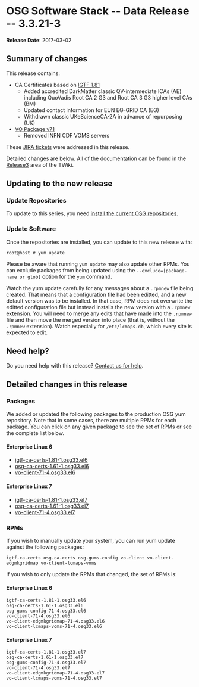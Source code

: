 OSG Software Stack -- Data Release -- 3.3.21-3
==============================================

**Release Date**: 2017-03-02

Summary of changes
------------------

This release contains:

-   CA Certificates based on [IGTF 1.81](http://dist.eugridpma.info/distribution/igtf/current/CHANGES)
    -   Added accredited DarkMatter classic QV-intermediate ICAs (AE) including QuoVadis Root CA 2 G3 and Root CA 3 G3 higher level CAs (BM)
    -   Updated contact information for EUN EG-GRID CA (EG)
    -   Withdrawn classic UKeScienceCA-2A in advance of repurposing (UK)
-   [VO Package v71](https://github.com/opensciencegrid/osg-vo-config/releases/tag/release-71)
    -   Removed INFN CDF VOMS servers

These [JIRA tickets](https://jira.opensciencegrid.org/issues/?jql=project%20%3D%20SOFTWARE%20AND%20fixVersion%20%3D%203.3.21-3%20ORDER%20BY%20priority%20DESC%2C%20key%20DESC) were addressed in this release.

Detailed changes are below. All of the documentation can be found in the [Release3](https://twiki.grid.iu.edu/bin/view/Documentation/Release3/) area of the TWiki.

Updating to the new release
---------------------------

### Update Repositories

To update to this series, you need [install the current OSG repositories](../../common/yum#install-osg-repositories).

### Update Software

Once the repositories are installed, you can update to this new release with:

``` console
root@host # yum update
```

<span class="twiki-macro NOTE"></span> Please be aware that running `yum update` may also update other RPMs. You can exclude packages from being updated using the `--exclude=[package-name or glob]` option for the `yum` command.

<span class="twiki-macro NOTE"></span> Watch the yum update carefully for any messages about a `.rpmnew` file being created. That means that a configuration file had been editted, and a new default version was to be installed. In that case, RPM does not overwrite the editted configuration file but instead installs the new version with a `.rpmnew` extension. You will need to merge any edits that have made into the `.rpmnew` file and then move the merged version into place (that is, without the `.rpmnew` extension). Watch especially for `/etc/lcmaps.db`, which every site is expected to edit.

Need help?
----------

Do you need help with this release? [Contact us for help](../../common/help).

Detailed changes in this release
--------------------------------

### Packages

We added or updated the following packages to the production OSG yum repository. Note that in some cases, there are multiple RPMs for each package. You can click on any given package to see the set of RPMs or see the complete list below.

#### Enterprise Linux 6

-   [igtf-ca-certs-1.81-1.osg33.el6](https://koji-hub.batlab.org/koji/search?match=glob&type=build&terms=igtf-ca-certs-1.81-1.osg33.el6)
-   [osg-ca-certs-1.61-1.osg33.el6](https://koji-hub.batlab.org/koji/search?match=glob&type=build&terms=osg-ca-certs-1.61-1.osg33.el6)
-   [vo-client-71-4.osg33.el6](https://koji-hub.batlab.org/koji/search?match=glob&type=build&terms=vo-client-71-4.osg33.el6)

#### Enterprise Linux 7

-   [igtf-ca-certs-1.81-1.osg33.el7](https://koji-hub.batlab.org/koji/search?match=glob&type=build&terms=igtf-ca-certs-1.81-1.osg33.el7)
-   [osg-ca-certs-1.61-1.osg33.el7](https://koji-hub.batlab.org/koji/search?match=glob&type=build&terms=osg-ca-certs-1.61-1.osg33.el7)
-   [vo-client-71-4.osg33.el7](https://koji-hub.batlab.org/koji/search?match=glob&type=build&terms=vo-client-71-4.osg33.el7)

### RPMs

If you wish to manually update your system, you can run yum update against the following packages:

    igtf-ca-certs osg-ca-certs osg-gums-config vo-client vo-client-edgmkgridmap vo-client-lcmaps-voms

If you wish to only update the RPMs that changed, the set of RPMs is:

#### Enterprise Linux 6

``` file
igtf-ca-certs-1.81-1.osg33.el6
osg-ca-certs-1.61-1.osg33.el6
osg-gums-config-71-4.osg33.el6
vo-client-71-4.osg33.el6
vo-client-edgmkgridmap-71-4.osg33.el6
vo-client-lcmaps-voms-71-4.osg33.el6
```

#### Enterprise Linux 7

``` file
igtf-ca-certs-1.81-1.osg33.el7
osg-ca-certs-1.61-1.osg33.el7
osg-gums-config-71-4.osg33.el7
vo-client-71-4.osg33.el7
vo-client-edgmkgridmap-71-4.osg33.el7
vo-client-lcmaps-voms-71-4.osg33.el7
```

